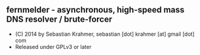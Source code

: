 ## fernmelder - asynchronous, high-speed mass DNS resolver / brute-forcer

* (C) 2014 by Sebastian Krahmer, sebastian [dot] krahmer [at] gmail [dot] com
* Released under GPLv3 or later
